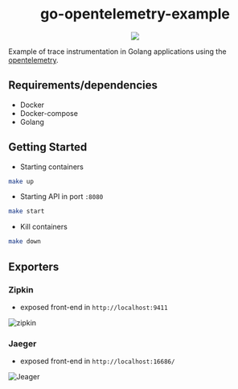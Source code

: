 <h1 align="center">go-opentelemetry-example</h1>
<p align="center">
    <img src="_images/opentelemetry.png" />
</p>


Example of trace instrumentation in Golang applications using the [opentelemetry](https://opentelemetry.io/).

## Requirements/dependencies
- Docker
- Docker-compose
- Golang

## Getting Started

- Starting containers

```sh
make up
```

- Starting API in port `:8080`

```sh
make start
```


- Kill containers

```sh
make down
```

## Exporters

### Zipkin

- exposed front-end in `http://localhost:9411`

![zipkin](_images/zipkin.png)

### Jaeger

- exposed front-end in `http://localhost:16686/`

![Jeager](_images/jaeger.png)
